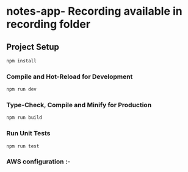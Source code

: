 # notes-app- Recording available in recording folder

## Project Setup

```sh
npm install
```

### Compile and Hot-Reload for Development

```sh
npm run dev
```

### Type-Check, Compile and Minify for Production

```sh
npm run build
```

### Run Unit Tests 

```sh
npm run test
```

### AWS configuration :-

